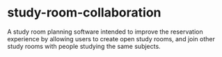 # study-room-collaboration
A study room planning software intended to improve the reservation experience by allowing users to create open study rooms, and join other study rooms with people studying the same subjects.
